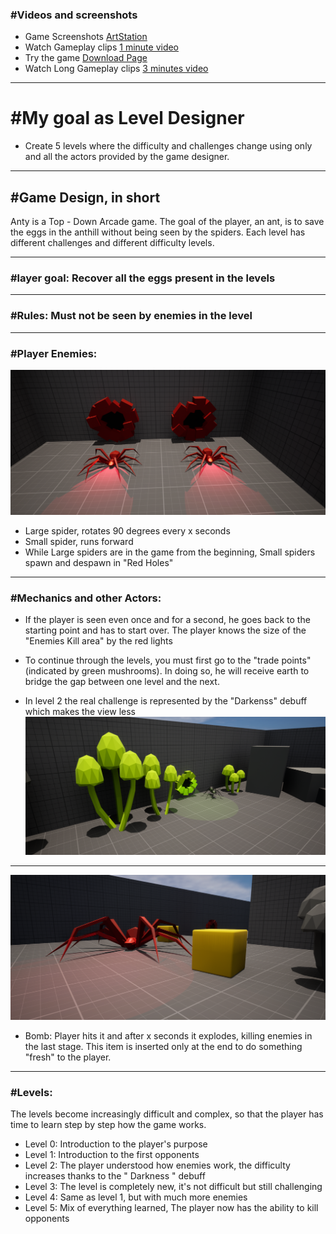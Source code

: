 ### #Videos and screenshots

- Game Screenshots [ArtStation](https://www.artstation.com/artwork/Xgxy4n)
- Watch Gameplay clips [1 minute video](https://youtu.be/yeR7v-2roT4)
- Try the game [Download Page](https://giusepperotondo.itch.io/anty-please-save-the-eggs)
- Watch Long Gameplay clips [3 minutes video](https://youtu.be/l9Ru01FmT2k)

<hr>

# #My goal as Level Designer
- Create 5 levels where the difficulty and challenges change using only and all the actors provided by the game designer.

<hr>

## #Game Design, in short

  
Anty is a Top - Down Arcade game. The goal of the player, an ant, is to save the eggs in the anthill without being seen by the spiders. Each level has different challenges and different difficulty levels.

<hr>

### #layer goal: Recover all the eggs present in the levels

<hr>

### #Rules: Must not be seen by enemies in the level

<hr>

### #Player Enemies:
![RC](/HighresScreenshot00028.png)
- Large spider, rotates 90 degrees every x seconds
- Small spider, runs forward
- While Large spiders are in the game from the beginning, Small spiders spawn and despawn in "Red Holes"
  
<hr>

### #Mechanics and other Actors:
- If the player is seen even once and for a second, he goes back to the starting point and has to start over. The player knows the size of the "Enemies Kill area" by the red lights

- To continue through the levels, you must first go to the "trade points" (indicated by green mushrooms). In doing so, he will receive earth to bridge the gap between one level and the next.
- In level 2 the real challenge is represented by the "Darkenss" debuff which makes the view less
![RC](/HighresScreenshot00027.png)

<hr>

![RC](/HighresScreenshot00030.png)

- Bomb: Player hits it and after x seconds it explodes, killing enemies in the last stage. This item is inserted only at the end to do something "fresh" to the player.

<hr>

### #Levels:
The levels become increasingly difficult and complex, so that the player has time to learn step by step how the game works.
- Level 0: Introduction to the player's purpose
- Level 1: Introduction to the first opponents
- Level 2: The player understood how enemies work, the difficulty increases thanks to the " Darkness " debuff
- Level 3: The level is completely new, it's not difficult but still challenging
- Level 4: Same as level 1, but with much more enemies
- Level 5: Mix of everything learned, The player now has the ability to kill opponents
